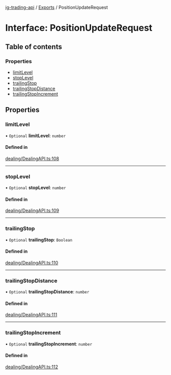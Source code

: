 [ig-trading-api](../README.md) / [Exports](../modules.md) / PositionUpdateRequest

# Interface: PositionUpdateRequest

## Table of contents

### Properties

- [limitLevel](PositionUpdateRequest.md#limitlevel)
- [stopLevel](PositionUpdateRequest.md#stoplevel)
- [trailingStop](PositionUpdateRequest.md#trailingstop)
- [trailingStopDistance](PositionUpdateRequest.md#trailingstopdistance)
- [trailingStopIncrement](PositionUpdateRequest.md#trailingstopincrement)

## Properties

### limitLevel

• `Optional` **limitLevel**: `number`

#### Defined in

[dealing/DealingAPI.ts:108](https://github.com/bennycode/ig-trading-api/blob/c7d6810/src/dealing/DealingAPI.ts#L108)

---

### stopLevel

• `Optional` **stopLevel**: `number`

#### Defined in

[dealing/DealingAPI.ts:109](https://github.com/bennycode/ig-trading-api/blob/c7d6810/src/dealing/DealingAPI.ts#L109)

---

### trailingStop

• `Optional` **trailingStop**: `Boolean`

#### Defined in

[dealing/DealingAPI.ts:110](https://github.com/bennycode/ig-trading-api/blob/c7d6810/src/dealing/DealingAPI.ts#L110)

---

### trailingStopDistance

• `Optional` **trailingStopDistance**: `number`

#### Defined in

[dealing/DealingAPI.ts:111](https://github.com/bennycode/ig-trading-api/blob/c7d6810/src/dealing/DealingAPI.ts#L111)

---

### trailingStopIncrement

• `Optional` **trailingStopIncrement**: `number`

#### Defined in

[dealing/DealingAPI.ts:112](https://github.com/bennycode/ig-trading-api/blob/c7d6810/src/dealing/DealingAPI.ts#L112)
